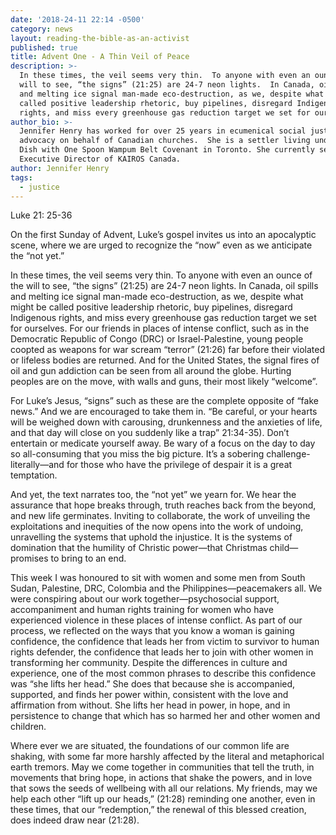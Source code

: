 ```yaml
---
date: '2018-24-11 22:14 -0500'
category: news
layout: reading-the-bible-as-an-activist
published: true
title: Advent One - A Thin Veil of Peace
description: >-
  In these times, the veil seems very thin.  To anyone with even an ounce of the
  will to see, “the signs” (21:25) are 24-7 neon lights.  In Canada, oil spills
  and melting ice signal man-made eco-destruction, as we, despite what might be
  called positive leadership rhetoric, buy pipelines, disregard Indigenous
  rights, and miss every greenhouse gas reduction target we set for ourselves. 
author_bio: >-
  Jennifer Henry has worked for over 25 years in ecumenical social justice
  advocacy on behalf of Canadian churches.  She is a settler living under the
  Dish with One Spoon Wampum Belt Covenant in Toronto. She currently serves as
  Executive Director of KAIROS Canada. 
author: Jennifer Henry
tags:
  - justice
---
```

Luke 21: 25-36

On the first Sunday of Advent, Luke’s gospel invites us into an apocalyptic scene, where we are urged to recognize the “now” even as we anticipate the “not yet.”  

In these times, the veil seems very thin.  To anyone with even an ounce of the will to see, “the signs” (21:25) are 24-7 neon lights.  In Canada, oil spills and melting ice signal man-made eco-destruction, as we, despite what might be called positive leadership rhetoric, buy pipelines, disregard Indigenous rights, and miss every greenhouse gas reduction target we set for ourselves.  For our friends in places of intense conflict, such as in the Democratic Republic of Congo (DRC) or Israel-Palestine, young people coopted as weapons for war scream “terror” (21:26) far before their violated or lifeless bodies are returned.  And for the United States, the signal fires of oil and gun addiction can be seen from all around the globe.  Hurting peoples are on the move, with walls and guns, their most likely “welcome”.     

For Luke’s Jesus, “signs” such as these are the complete opposite of “fake news.” And we are encouraged to take them in.  “Be careful, or your hearts will be weighed down with carousing, drunkenness and the anxieties of life, and that day will close on you suddenly like a trap” 21:34-35).  Don’t entertain or medicate yourself away.  Be wary of a focus on the day to day so all-consuming that you miss the big picture.   It’s a sobering challenge-literally—and for those who have the privilege of despair it is a great temptation. 

And yet, the text narrates too, the “not yet” we yearn for.  We hear the assurance that hope breaks through, truth reaches back from the beyond, and new life germinates.  Inviting to collaborate, the work of unveiling the exploitations and inequities of the now opens into the work of undoing, unravelling the systems that uphold the injustice.  It is the systems of domination that the humility of Christic power—that Christmas child—promises to bring to an end.

This week I was honoured to sit with women and some men from South Sudan, Palestine, DRC, Colombia and the Philippines—peacemakers all. We were conspiring about our work together—psychosocial support, accompaniment and human rights training for women who have experienced violence in these places of intense conflict.  As part of our process, we reflected on the ways that you know a woman is gaining confidence, the confidence that leads her from victim to survivor to human rights defender, the confidence that leads her to join with other women in transforming her community.  Despite the differences in culture and experience, one of the most common phrases to describe this confidence was “she lifts her head.”  She does that because she is accompanied, supported, and finds her power within, consistent with the love and affirmation from without. She lifts her head in power, in hope, and in persistence to change that which has so harmed her and other women and children. 

Where ever we are situated, the foundations of our common life are shaking, with some far more harshly affected by the literal and metaphorical earth tremors.  May we come together in communities that tell the truth, in movements that bring hope, in actions that shake the powers, and in love that sows the seeds of wellbeing with all our relations.  My friends, may we help each other “lift up our heads,” (21:28) reminding one another, even in these times, that our “redemption,” the renewal of this blessed creation, does indeed draw near (21:28).
